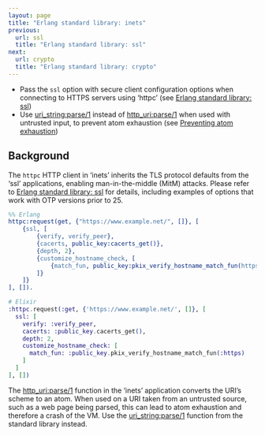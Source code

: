 ```yaml
---
layout: page
title: "Erlang standard library: inets"
previous:
  url: ssl
  title: "Erlang standard library: ssl"
next:
  url: crypto
  title: "Erlang standard library: crypto"
---
```


* Pass the `ssl` option with secure client configuration options when connecting to HTTPS servers using ‘httpc’ (see [Erlang standard library: ssl](ssl))
* Use [uri_string:parse/1](https://erlang.org/doc/man/uri_string.html#parse-1) instead of [http_uri:parse/1](https://erlang.org/doc/man/http_uri.html#parse-1) when used with untrusted input, to prevent atom exhaustion (see [Preventing atom exhaustion](atom_exhaustion))

## Background

The `httpc` HTTP client in ‘inets’ inherits the TLS protocol defaults from the ‘ssl’ applications, enabling man-in-the-middle (MitM) attacks. Please refer to [Erlang standard library: ssl](ssl) for details, including examples of options that work with OTP versions prior to 25.

```erlang
%% Erlang
httpc:request(get, {"https://www.example.net/", []}, [
    {ssl, [
        {verify, verify_peer},
        {cacerts, public_key:cacerts_get()},
        {depth, 2},
        {customize_hostname_check, [
            {match_fun, public_key:pkix_verify_hostname_match_fun(https)}
        ]}
    ]}
], []).
```

```elixir
# Elixir
:httpc.request(:get, {'https://www.example.net/', []}, [
  ssl: [
    verify: :verify_peer,
    cacerts: :public_key.cacerts_get(),
    depth: 2,
    customize_hostname_check: [
      match_fun: :public_key.pkix_verify_hostname_match_fun(:https)
    ]
  ]
], [])
```

The [http_uri:parse/1](https://erlang.org/doc/man/http_uri.html#parse-1) function in the ‘inets’ application converts the URI’s scheme to an atom. When used on a URI taken from an untrusted source, such as a web page being parsed, this can lead to atom exhaustion and therefore a crash of the VM. Use the  [uri_string:parse/1](https://erlang.org/doc/man/uri_string.html#parse-1) function from the standard library instead.
